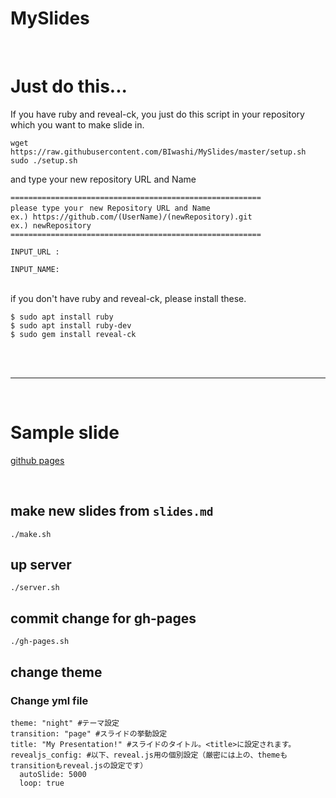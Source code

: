 # MySlides

<br >

# Just do this...

If you have ruby and reveal-ck, you just do this script in your repository which you want to make slide in.

```
wget https://raw.githubusercontent.com/BIwashi/MySlides/master/setup.sh
sudo ./setup.sh
```
and type your new repository URL and Name

```
========================================================
please type youｒ new Repository URL and Name
ex.) https://github.com/(UserName)/(newRepository).git
ex.) newRepository
========================================================

INPUT_URL : 

INPUT_NAME:

```

<br >
if you don't have ruby and reveal-ck, please install these.

```
$ sudo apt install ruby
$ sudo apt install ruby-dev
$ sudo gem install reveal-ck

```

<br >
<br >


---

<br >


# Sample slide

[github pages](https://biwashi.github.io/MySlides)



<br >

## make new slides from `slides.md`

```
./make.sh
```

## up server

```
./server.sh
```

## commit change for gh-pages

```
./gh-pages.sh
```

## change theme

### Change yml file

```
theme: "night" #テーマ設定
transition: "page" #スライドの挙動設定
title: "My Presentation!" #スライドのタイトル。<title>に設定されます。
revealjs_config: #以下、reveal.js用の個別設定（厳密には上の、themeもtransitionもreveal.jsの設定です）
  autoSlide: 5000
  loop: true
```


